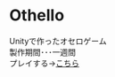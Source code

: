 # Othello
Unityで作ったオセロゲーム  
製作期間･･･一週間  
プレイする→[こちら](https://wataru199410.github.io/Othello/GameDate/)
